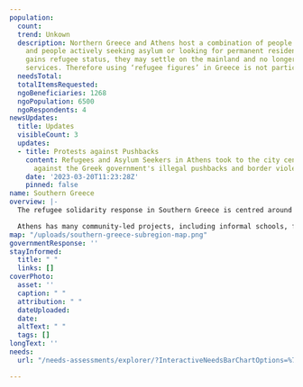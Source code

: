 ```yaml
---
population:
  count: 
  trend: Unkown
  description: Northern Greece and Athens host a combination of people in transit
    and people actively seeking asylum or looking for permanent residence. Once someone
    gains refugee status, they may settle on the mainland and no longer access NGO
    services. Therefore using ‘refugee figures’ in Greece is not particularly insightful.
  needsTotal: 
  totalItemsRequested: 
  ngoBeneficiaries: 1268
  ngoPopulation: 6500
  ngoRespondents: 4
newsUpdates:
  title: Updates
  visibleCount: 3
  updates:
  - title: Protests against Pushbacks
    content: Refugees and Asylum Seekers in Athens took to the city centre to [protest
      against the Greek government's illegal pushbacks and border violence](https://www.thenationalherald.com/refugees-migrants-march-in-athens-protest-alleged-sea-pushbacks/).
    date: '2023-03-20T11:23:28Z'
    pinned: false
name: Southern Greece
overview: |-
  The refugee solidarity response in Southern Greece is centred around Athens, which is most commonly where people are relocated from the Aegean Islands after their asylum applications have been processed. Some people seek permanent residence in Athens, while others only stay until arrangements are made for resettlement elsewhere in Europe.  It is common for refugees to live on the streets for periods of time, especially in the summer.

  Athens has many community-led projects, including informal schools, free shops, street food / services, social centres, and squats.  However, warehousing is very expensive in the city, so most larger hubs are located at the edges or in nearby towns.  Refugee camps are located in smaller towns surrounding the city.
map: "/uploads/southern-greece-subregion-map.png"
governmentResponse: ''
stayInformed:
  title: " "
  links: []
coverPhoto:
  asset: ''
  caption: " "
  attribution: " "
  dateUploaded: 
  date: 
  altText: " "
  tags: []
longText: ''
needs:
  url: "/needs-assessments/explorer/?InteractiveNeedsBarChartOptions=%7B%22filters%22%3A%7B%22search%22%3A%22%22%2C%22quarter%22%3A%222023+Q1%22%2C%22region%22%3A%22Greece%22%2C%22subregion%22%3A%22Southern+Greece%22%7D%2C%22axis%22%3A%7B%22indexBy%22%3A%22Category%22%2C%22groupBy%22%3A%22Item%22%7D%2C%22sort%22%3A%7B%22by%22%3A%22Label%22%2C%22order%22%3A%22Ascending%22%7D%7D&InteractiveNeedsBarChartTitle=Q1+2023+souterngreece"

---
```

